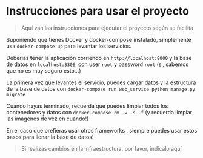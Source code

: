 # Instrucciones para usar el proyecto
> Aquí van las instrucciones para ejecutar el proyecto según se facilita

Suponiendo que tienes Docker y docker-compose instalado, simplemente usa
`docker-compose up` para levantar los servicios.

Deberias tener la aplicación corriendo en `http://localhost:8000`
y la base de datos en `localhost:3306`, con user `root` y password `root` (si, sabemos que no es muy seguro esto...)

La primera vez que levantes el servicio, puedes cargar datos y la estructura de la base de datos con `docker-compose run web_service python manage.py migrate`

Cuando hayas terminado, recuerda que puedes limpiar todos los contenedores y datos con `docker-compose rm -v -s -f` (y recuerda limpiar las imagenes de vez en cuando!)

En el caso que prefieras usar otros frameworks , siempre puedes usar estos pasos para llenar la base de datos!

> Si realizas cambios en la infraestructura, por favor, indicalo aquí

